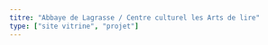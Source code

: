 ```yaml
---
titre: "Abbaye de Lagrasse / Centre culturel les Arts de lire"
type: ["site vitrine", "projet"]
---
```

